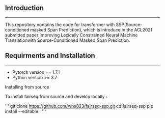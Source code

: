 ## Introduction
------------
This repository contains the code for transformer with SSP(Source-conditioned masked Span Prediction), which is introduce in the ACL2021 submitted paper Improving Lexically Constrained Neural Machine Translationwith Source-Conditioned Masked Span Prediction.

## Requirments and Installation
------------
- Pytorch version == 1.7.1
- Python version >= 3.7

Installing from source

To install fairseq from source and develop locally :

'''
git clone https://github.com/wns823/fairseq-ssp.git
cd fairseq-ssp
pip install --editable .
'''
